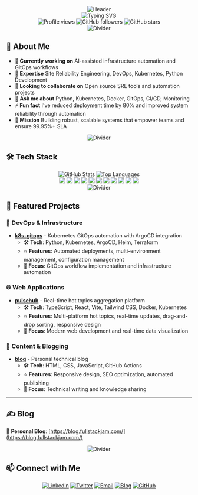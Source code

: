 <div align="center">
  <img src="https://capsule-render.vercel.app/api?type=waving&color=gradient&height=200&section=header&text=Hi%20there%20👋&fontSize=80&fontAlignY=40&desc=I'm%20fullstackjam&descSize=30&descAlignY=65" alt="Header" />
</div>

<div align="center">
  <img src="https://readme-typing-svg.herokuapp.com?font=Fira+Code&pause=1000&color=2F81F7&center=true&vCenter=true&width=500&lines=SRE+%26+DevOps+Engineer;Python+Developer;Kubernetes+Expert;GitOps+Specialist;Cloud+Native+Architect" alt="Typing SVG" />
</div>

<div align="center">
  <img src="https://komarev.com/ghpvc/?username=fullstackjam&label=Profile%20views&color=0e75b6&style=for-the-badge" alt="Profile views" />
  <img src="https://img.shields.io/github/followers/fullstackjam?label=Followers&style=for-the-badge&color=blue" alt="GitHub followers" />
  <img src="https://img.shields.io/github/stars/fullstackjam?label=Stars&style=for-the-badge&color=yellow" alt="GitHub stars" />
</div>

<div align="center">
  <img src="https://capsule-render.vercel.app/api?type=rect&color=gradient&height=2" alt="Divider" />
</div>

## 🚀 About Me

- 🔭 **Currently working on** AI-assisted infrastructure automation and GitOps workflows
- 🌱 **Expertise** Site Reliability Engineering, DevOps, Kubernetes, Python Development
- 👯 **Looking to collaborate on** Open source SRE tools and automation projects
- 💬 **Ask me about** Python, Kubernetes, Docker, GitOps, CI/CD, Monitoring
- ⚡ **Fun fact** I've reduced deployment time by 80% and improved system reliability through automation
- 🎯 **Mission** Building robust, scalable systems that empower teams and ensure 99.95%+ SLA

<div align="center">
  <img src="https://capsule-render.vercel.app/api?type=rect&color=gradient&height=2" alt="Divider" />
</div>

## 🛠 Tech Stack

<div align="center">
  <img src="https://github-readme-stats.vercel.app/api?username=fullstackjam&show_icons=true&theme=radical&hide_border=true&count_private=true&include_all_commits=true" alt="GitHub Stats" />
  <img src="https://github-readme-stats.vercel.app/api/top-langs/?username=fullstackjam&layout=compact&theme=radical&hide_border=true&langs_count=8" alt="Top Languages" />
</div>

<div align="center">
  <img src="https://img.shields.io/badge/Python-3776AB?style=for-the-badge&logo=python&logoColor=white" />
  <img src="https://img.shields.io/badge/FastAPI-009688?style=for-the-badge&logo=fastapi&logoColor=white" />
  <img src="https://img.shields.io/badge/Docker-2496ED?style=for-the-badge&logo=docker&logoColor=white" />
  <img src="https://img.shields.io/badge/Kubernetes-326CE5?style=for-the-badge&logo=kubernetes&logoColor=white" />
  <img src="https://img.shields.io/badge/Terraform-623CE4?style=for-the-badge&logo=terraform&logoColor=white" />
  <img src="https://img.shields.io/badge/Ansible-EE0000?style=for-the-badge&logo=ansible&logoColor=white" />
  <img src="https://img.shields.io/badge/GitOps-F1502F?style=for-the-badge&logo=git&logoColor=white" />
  <img src="https://img.shields.io/badge/ArgoCD-EF7B4D?style=for-the-badge&logo=argo&logoColor=white" />
  <img src="https://img.shields.io/badge/Prometheus-E6522C?style=for-the-badge&logo=prometheus&logoColor=white" />
  <img src="https://img.shields.io/badge/Grafana-F46800?style=for-the-badge&logo=grafana&logoColor=white" />
  <img src="https://img.shields.io/badge/Elasticsearch-005571?style=for-the-badge&logo=elasticsearch&logoColor=white" />
</div>

<div align="center">
  <img src="https://capsule-render.vercel.app/api?type=rect&color=gradient&height=2" alt="Divider" />
</div>

## 🚀 Featured Projects

### 🔧 DevOps & Infrastructure
- **[k8s-gitops](https://github.com/fullstackjam/k8s-gitops)** - Kubernetes GitOps automation with ArgoCD integration
  - 🛠️ **Tech**: Python, Kubernetes, ArgoCD, Helm, Terraform
  - ⭐ **Features**: Automated deployments, multi-environment management, configuration management
  - 🎯 **Focus**: GitOps workflow implementation and infrastructure automation

### 🌐 Web Applications  

- **[pulsehub](https://github.com/fullstackjam/pulsehub)** - Real-time hot topics aggregation platform
  - 🛠️ **Tech**: TypeScript, React, Vite, Tailwind CSS, Docker, Kubernetes
  - ⭐ **Features**: Multi-platform hot topics, real-time updates, drag-and-drop sorting, responsive design
  - 🎯 **Focus**: Modern web development and real-time data visualization

### 📝 Content & Blogging
- **[blog](https://github.com/fullstackjam/blog)** - Personal technical blog
  - 🛠️ **Tech**: HTML, CSS, JavaScript, GitHub Actions
  - ⭐ **Features**: Responsive design, SEO optimization, automated publishing
  - 🎯 **Focus**: Technical writing and knowledge sharing

---

## ✍️ Blog

📝 **Personal Blog**: [https://blog.fullstackjam.com/](https://blog.fullstackjam.com/)

<div align="center">
  <img src="https://capsule-render.vercel.app/api?type=rect&color=gradient&height=2" alt="Divider" />
</div>

## 📫 Connect with Me

<div align="center">

[![LinkedIn](https://img.shields.io/badge/LinkedIn-0077B5?style=for-the-badge&logo=linkedin&logoColor=white)](https://www.linkedin.com/in/jam-ma-a817b5239/)
[![Twitter](https://img.shields.io/badge/Twitter-1DA1F2?style=for-the-badge&logo=twitter&logoColor=white)](https://x.com/fullstackjam)
[![Email](https://img.shields.io/badge/Email-D14836?style=for-the-badge&logo=gmail&logoColor=white)](mailto:fullstackjam@outlook.com)
[![Blog](https://img.shields.io/badge/Blog-FF5722?style=for-the-badge&logo=blogger&logoColor=white)](https://blog.fullstackjam.com/)
[![GitHub](https://img.shields.io/badge/GitHub-100000?style=for-the-badge&logo=github&logoColor=white)](https://github.com/fullstackjam)

</div>
